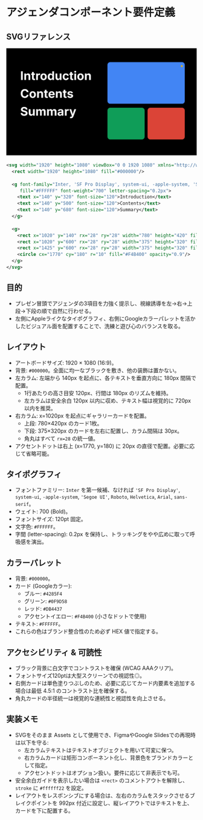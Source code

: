 # アジェンダコンポーネント要件定義

## SVGリファレンス
![svg](../img/Agenda.svg)
```svg
<svg width="1920" height="1080" viewBox="0 0 1920 1080" xmlns="http://www.w3.org/2000/svg">
  <rect width="1920" height="1080" fill="#000000"/>

  <g font-family="Inter, 'SF Pro Display', system-ui, -apple-system, 'Segoe UI', Roboto, Helvetica, Arial, sans-serif"
     fill="#FFFFFF" font-weight="700" letter-spacing="0.2px">
    <text x="140" y="320" font-size="120">Introduction</text>
    <text x="140" y="500" font-size="120">Contents</text>
    <text x="140" y="680" font-size="120">Summary</text>
  </g>

  <g>
    <rect x="1020" y="140" rx="28" ry="28" width="780" height="420" fill="#4285F4"/>
    <rect x="1020" y="600" rx="28" ry="28" width="375" height="320" fill="#0F9D58"/>
    <rect x="1425" y="600" rx="28" ry="28" width="375" height="320" fill="#DB4437"/>
    <circle cx="1770" cy="180" r="10" fill="#F4B400" opacity="0.9"/>
  </g>
</svg>
```

## 目的
- プレゼン冒頭でアジェンダの3項目を力強く提示し、視線誘導を左→右→上段→下段の順で自然に行わせる。
- 左側にAppleライクなタイポグラフィ、右側にGoogleカラーパレットを活かしたビジュアル面を配置することで、洗練と遊び心のバランスを取る。

## レイアウト
- アートボードサイズ: 1920 × 1080 (16:9)。
- 背景: `#000000`。全面に均一なブラックを敷き、他の装飾は置かない。
- 左カラム: 左端から 140px を起点に、各テキストを垂直方向に 180px 間隔で配置。
  - 1行あたりの高さ目安 120px、行間は 180px のリズムを維持。
  - 左カラムは安全余白 120px 以内に収め、テキスト幅は視覚的に 720px 以内を推奨。
- 右カラム: x=1020px を起点にギャラリーカードを配置。
  - 上段: 780×420px のカード1枚。
  - 下段: 375×320px のカードを左右に配置し、カラム間隔は 30px。
  - 角丸はすべて `rx=28` の統一値。
- アクセントドットは右上 (x=1770, y=180) に 20px の直径で配置。必要に応じて省略可能。

## タイポグラフィ
- フォントファミリー: `Inter` を第一候補、なければ `'SF Pro Display'`, `system-ui`, `-apple-system`, `'Segoe UI'`, `Roboto`, `Helvetica`, `Arial`, `sans-serif`。
- ウェイト: 700 (Bold)。
- フォントサイズ: 120pt 固定。
- 文字色: `#FFFFFF`。
- 字間 (letter-spacing): 0.2px を保持し、トラッキングをやや広めに取って呼吸感を演出。

## カラーパレット
- 背景: `#000000`。
- カード (Googleカラー):
  - ブルー: `#4285F4`
  - グリーン: `#0F9D58`
  - レッド: `#DB4437`
  - アクセントイエロー: `#F4B400` (小さなドットで使用)
- テキスト: `#FFFFFF`。
- これらの色はブランド整合性のため必ず HEX 値で指定する。

## アクセシビリティ & 可読性
- ブラック背景に白文字でコントラストを確保 (WCAG AAAクリア)。
- フォントサイズ120ptは大型スクリーンでの視認性◎。
- 右側カードは単色塗りつぶしのため、必要に応じてカード内要素を追加する場合は最低 4.5:1 のコントラスト比を確保する。
- 角丸カードの半径統一は視覚的な連続性と視認性を向上させる。

## 実装メモ
- SVGをそのまま Assets として使用でき、FigmaやGoogle Slidesでの再現時は以下を守る:
  - 左カラムテキストはテキストオブジェクトを用いて可変に保つ。
  - 右カラムカードは矩形コンポーネント化し、背景色をブランドカラーとして指定。
  - アクセントドットはオプション扱い。要件に応じて非表示でも可。
- 安全余白ガイドを表示したい場合は `<rect>` のコメントアウトを解除し、`stroke` に `#ffffff22` を設定。
- レイアウトをレスポンシブにする場合は、左右のカラムをスタックさせるブレイクポイントを 992px 付近に設定し、縦レイアウトではテキストを上、カードを下に配置する。

